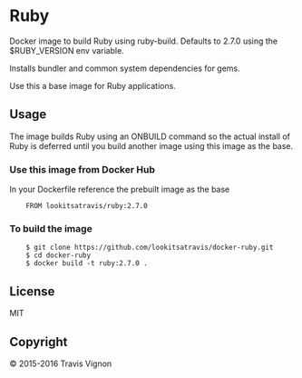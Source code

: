 # Ruby

Docker image to build Ruby using ruby-build. Defaults to 2.7.0 using the $RUBY_VERSION env variable.

Installs bundler and common system dependencies for gems.

Use this a base image for Ruby applications.

## Usage

The image builds Ruby using an ONBUILD command so the actual install of Ruby is deferred until you build another image using this image as the base.

### Use this image from Docker Hub

In your Dockerfile reference the prebuilt image as the base

		FROM lookitsatravis/ruby:2.7.0

### To build the image

		$ git clone https://github.com/lookitsatravis/docker-ruby.git
		$ cd docker-ruby
		$ docker build -t ruby:2.7.0 .

## License

MIT

## Copyright

© 2015-2016 Travis Vignon
